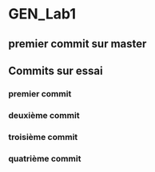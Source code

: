 # GEN_Lab1

## premier commit sur master

## Commits sur essai

### premier commit

### deuxième commit

### troisième commit

### quatrième commit
